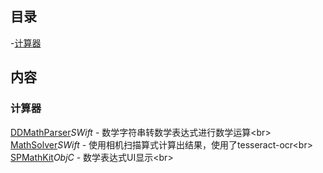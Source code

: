 ## 目录
-[计算器](#计算器)


## 内容
### 计算器
  [DDMathParser](https://github.com/davedelong/DDMathParser)*SWift* - 数学字符串转数学表达式进行数学运算\<br> 
  [MathSolver](https://github.com/onmyway133/MathSolver)*SWift* - 使用相机扫描算式计算出结果，使用了tesseract-ocr\<br> 
  [SPMathKit](https://github.com/CodingSha/SPMathKit)*ObjC* - 数学表达式UI显示\<br> 
